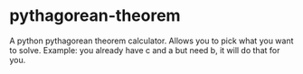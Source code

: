 # pythagorean-theorem
A python pythagorean theorem calculator. Allows you to pick what you want to solve. Example: you already have c and a but need b, it will do that for you.
